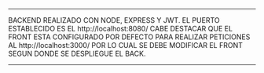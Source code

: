 ***************************
BACKEND REALIZADO CON NODE, EXPRESS Y JWT.
EL PUERTO ESTABLECIDO ES EL http://localhost:8080/
CABE DESTACAR QUE EL FRONT ESTA CONFIGURADO POR DEFECTO PARA REALIZAR PETICIONES AL http://localhost:3000/
POR LO CUAL SE DEBE MODIFICAR EL FRONT SEGUN DONDE SE DESPLIEGUE EL BACK.
***************************

